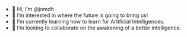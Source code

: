 - 👋 Hi, I’m @jomdh
- 👀 I’m interested in where the future is going to bring us!
- 🌱 I’m currently learning how to learn for Artificial Intelligences.
- 💞️ I’m looking to collaborate on the awakening of a better intelligence.


<!---
jomdh/jomdh is a ✨ special ✨ repository because its `README.md` (this file) appears on your GitHub profile.
You can click the Preview link to take a look at your changes.
--->
